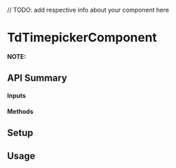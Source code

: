// TODO: add respective info about your component here
# TdTimepickerComponent

**NOTE:** 

## API Summary

#### Inputs

#### Methods

## Setup

## Usage
